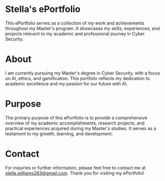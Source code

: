 # Stella's ePortfolio
This ePortfolio serves as a collection of my work and achievements throughout my Master's program. It showcases my skills, experiences, and projects relevant to my academic and professional journey in Cyber Security.

# About
I am currently pursuing my Master's degree in Cyber Security, with a focus on AI, ethics, and gamification. This portfolio reflects my dedication to academic excellence and my passion for our future with AI.

# Purpose
The primary purpose of this ePortfolio is to provide a comprehensive overview of my academic accomplishments, research projects, and practical experiences acquired during my Master's studies. It serves as a testament to my growth, learning, and development.

# Contact
For inquiries or further information, please feel free to contact me at stella.williams283@gmail.com. Thank you for visiting my ePortfolio!
